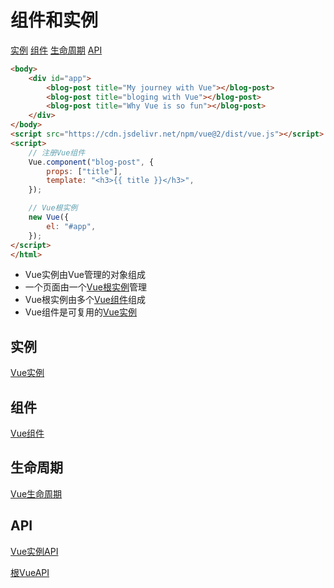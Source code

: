 # 组件和实例

[实例](#实例)
[组件](#组件)
[生命周期](#生命周期)
[API](#api)

```html
<body>
    <div id="app">
        <blog-post title="My journey with Vue"></blog-post>
        <blog-post title="bloging with Vue"></blog-post>
        <blog-post title="Why Vue is so fun"></blog-post>
    </div>
</body>
<script src="https://cdn.jsdelivr.net/npm/vue@2/dist/vue.js"></script>
<script>
    // 注册Vue组件
    Vue.component("blog-post", {
        props: ["title"],
        template: "<h3>{{ title }}</h3>",
    });

    // Vue根实例
    new Vue({
        el: "#app",
    });
</script>
</html>
```

- Vue实例由Vue管理的对象组成
- 一个页面由一个[Vue根实例](vue-instance.md)管理
- Vue根实例由多个[Vue组件](vue-component.md)组成
- Vue组件是可复用的[Vue实例](vue-instance.md)

## 实例

[Vue实例](vue-instance.md)

## 组件

[Vue组件](vue-component.md)

## 生命周期

[Vue生命周期](vue-lifecycle.md)

## API

[Vue实例API](vue-instance-api.md)

[根VueAPI](vue-root-api.md)
